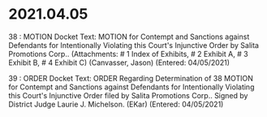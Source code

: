 # 2021.04.05

38 : MOTION
Docket Text: MOTION for Contempt and Sanctions against Defendants for Intentionally Violating this Court's Injunctive Order by Salita Promotions Corp.. (Attachments: # 1 Index of Exhibits, # 2 Exhibit A, # 3 Exhibit B, # 4 Exhibit C) (Canvasser, Jason) (Entered: 04/05/2021)

39 : ORDER
Docket Text: ORDER Regarding Determination of 38 MOTION for Contempt and Sanctions against Defendants for Intentionally Violating this Court's Injunctive Order filed by Salita Promotions Corp.. Signed by District Judge Laurie J. Michelson. (EKar) (Entered: 04/05/2021)


